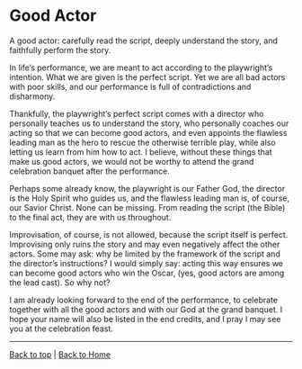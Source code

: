# Good Actor
A good actor: carefully read the script, deeply understand the story, and faithfully perform the story.

In life’s performance, we are meant to act according to the playwright’s intention.
What we are given is the perfect script.
Yet we are all bad actors with poor skills,
and our performance is full of contradictions and disharmony.

Thankfully,
the playwright’s perfect script comes with a director who personally teaches us to understand the story,
who personally coaches our acting so that we can become good actors,
and even appoints the flawless leading man as the hero to rescue the otherwise terrible play,
while also letting us learn from him how to act.
I believe,
without these things that make us good actors,
we would not be worthy to attend the grand celebration banquet after the performance.

Perhaps some already know,
the playwright is our Father God,
the director is the Holy Spirit who guides us,
and the flawless leading man is, of course, our Savior Christ.
None can be missing.
From reading the script (the Bible) to the final act, they are with us throughout.

Improvisation, of course, is not allowed,
because the script itself is perfect.
Improvising only ruins the story
and may even negatively affect the other actors.
Some may ask:
why be limited by the framework of the script and the director’s instructions?
I would simply say:
acting this way ensures we can become good actors who win the Oscar,
(yes, good actors are among the lead cast).
So why not?

I am already looking forward to the end of the performance,
to celebrate together with all the good actors and with our God at the grand banquet.
I hope your name will also be listed in the end credits,
and I pray I may see you at the celebration feast.

---

[Back to top](#) | [Back to Home](../README.md) 